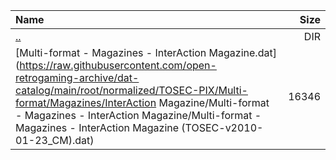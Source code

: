 |Name|Size|
|:---|---:|
|[..](../index.html)|DIR|
|[Multi-format - Magazines - InterAction Magazine.dat](https://raw.githubusercontent.com/open-retrogaming-archive/dat-catalog/main/root/normalized/TOSEC-PIX/Multi-format/Magazines/InterAction Magazine/Multi-format - Magazines - InterAction Magazine/Multi-format - Magazines - InterAction Magazine (TOSEC-v2010-01-23_CM).dat)|16346|
